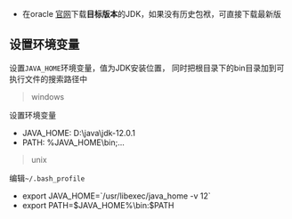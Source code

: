 - 在oracle [官网](https://www.oracle.com/technetwork/java/javase/downloads/index.html)下载**目标版本**的JDK，如果没有历史包袱，可直接下载最新版

## 设置环境变量
设置`JAVA_HOME`环境变量，值为JDK安装位置，
同时把根目录下的bin目录加到可执行文件的搜索路径中

> windows  

设置环境变量  
- JAVA_HOME: D:\java\jdk-12.0.1
- PATH: %JAVA_HOME\bin;...

> unix

编辑`~/.bash_profile`  
- export JAVA_HOME=\`/usr/libexec/java_home -v 12\`
- export PATH=\$JAVA_HOME%\bin:\$PATH



